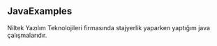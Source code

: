 ## JavaExamples
Niltek Yazılım Teknolojileri firmasında stajyerlik yaparken yaptığım java çalışmalarıdır.

